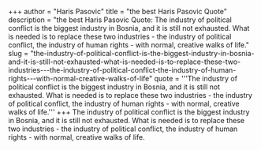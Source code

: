 +++
author = "Haris Pasovic"
title = "the best Haris Pasovic Quote"
description = "the best Haris Pasovic Quote: The industry of political conflict is the biggest industry in Bosnia, and it is still not exhausted. What is needed is to replace these two industries - the industry of political conflict, the industry of human rights - with normal, creative walks of life."
slug = "the-industry-of-political-conflict-is-the-biggest-industry-in-bosnia-and-it-is-still-not-exhausted-what-is-needed-is-to-replace-these-two-industries---the-industry-of-political-conflict-the-industry-of-human-rights---with-normal-creative-walks-of-life"
quote = '''The industry of political conflict is the biggest industry in Bosnia, and it is still not exhausted. What is needed is to replace these two industries - the industry of political conflict, the industry of human rights - with normal, creative walks of life.'''
+++
The industry of political conflict is the biggest industry in Bosnia, and it is still not exhausted. What is needed is to replace these two industries - the industry of political conflict, the industry of human rights - with normal, creative walks of life.
